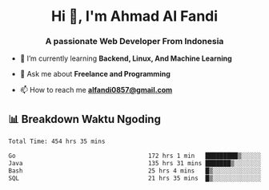 <h1 align="center">Hi 👋, I'm Ahmad Al Fandi</h1>
<h3 align="center">A passionate Web Developer From Indonesia</h3>

- 🌱 I’m currently learning **Backend, Linux, And Machine Learning**

- 💬 Ask me about **Freelance and Programming**

- 📫 How to reach me **<alfandi0857@gmail.com>**


## 📊 Breakdown Waktu Ngoding

<!--START_SECTION:waka-->

```txt
Total Time: 454 hrs 35 mins

Go                                     172 hrs 1 min   █████████▒░░░░░░░░░░░░░░░   37.49 %
Java                                   135 hrs 31 mins ███████▒░░░░░░░░░░░░░░░░░   29.54 %
Bash                                   25 hrs 4 mins   █▒░░░░░░░░░░░░░░░░░░░░░░░   05.46 %
SQL                                    21 hrs 35 mins  █▒░░░░░░░░░░░░░░░░░░░░░░░   04.71 %
```

<!--END_SECTION:waka-->
